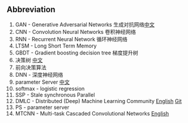 ## Abbreviation
1. GAN - Generative Adversarial Networks 生成对抗网络[中文](https://www.leiphone.com/news/201701/Kq6FvnjgbKK8Lh8N.html)
2. CNN - Convolution Neural Networks 卷积神经网络
3. RNN - Recurrent Neural Network 循环神经网络
4. LTSM - Long Short Term Memory
5. GBDT - Gradient boosting decision tree 梯度提升树
6. 决策树 [中文](http://www.cnblogs.com/leoo2sk/archive/2010/09/19/decision-tree.html)
7. 前向决策算法
8. DNN - 深度神经网络
9. parameter Server [中文](https://www.zhihu.com/question/26998075)
10. softmax - logistic regression
11. SSP - Stale synchronous Parallel
12. DMLC - Distributed (Deep) Machine Learning Community [English](http://dmlc.ml/)
 [Git](https://github.com/dmlc)
0. PS - parameter server
0. MTCNN - Multi-task Cascaded Convolutional Networks [English](https://kpzhang93.github.io/MTCNN_face_detection_alignment/)
